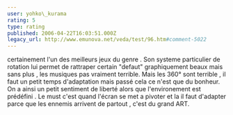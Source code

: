```yaml
---
user: yohko\_kurama
rating: 5
type: rating
published: 2006-04-22T16:03:51.000Z
legacy_url: http://www.emunova.net/veda/test/96.htm#comment-5022
---
```

certainement l'un des meilleurs jeux du genre .
Son systeme particulier de rotation lui permet de rattraper certain "defaut" graphiquement beaux mais sans plus , les musiques pas vraiment terrible.
Mais les 360° sont terrible , il faut un petit temps d'adaptation mais passé cela ce n'est que du bonheur.
On a ainsi un petit sentiment de liberté alors que l'environement est prédéfini .
Le must c'est quand l'écran se met a pivoter et la il faut d'adapter parce que les ennemis arrivent de partout , c'est du grand ART.